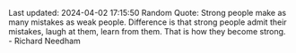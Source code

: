 Last updated: 2024-04-02 17:15:50
Random Quote: Strong people make as many mistakes as weak people. Difference is that strong people admit their mistakes, laugh at them, learn from them. That is how they become strong. - Richard Needham